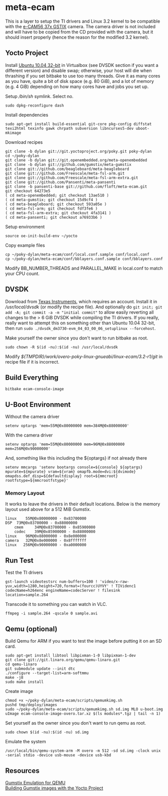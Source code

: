 # meta-ecam
This is a layer to setup the TI drivers and Linux 3.2 kernel to be compatible
with the [e-CAM56 37x
GSTIX](http://www.e-consystems.com/5MP-Gumstix-Camera.asp) camera. The camera
driver is not included and will have to be copied from the CD provided with the
camera, but it should insert properly (hence the reason for the modified 3.2
kernel).

## Yocto Project
Install [Ubuntu 10.04 32-bit](http://releases.ubuntu.com/lucid/) in Virtualbox
(see DVSDK section if you want a different version) and disable swap;
otherwise, your host will die when thrashing if you set bitbake to use too many
threads. Give it as many cores as you have, quite a bit of disk space (e.g. 80
GiB), and a lot of memory (e.g. 4 GiB) depending on how many cores have and
jobs you set up.

Setup */bin/sh* symlink. Select no.

    sudo dpkg-reconfigure dash

Install dependencies

    sudo apt-get install build-essential git-core pkg-config diffstat texi2html texinfo gawk chrpath subversion libncurses5-dev uboot-mkimage

Download recipes

    git clone -b dylan git://git.yoctoproject.org/poky.git poky-dylan
    cd ~/poky-dylan
    git clone -b dylan git://git.openembedded.org/meta-openembedded
    git clone -b dylan git://github.com/gumstix/meta-gumstix
    git clone git://github.com/beagleboard/meta-beagleboard
    git clone git://github.com/Freescale/meta-fsl-arm.git
    git clone git://github.com/Freescale/meta-fsl-arm-extra.git
    git clone git://github.com/Pansenti/meta-pansenti
    git clone -b pansenti-base git://github.com/floft/meta-ecam.git
    git checkout 64273e5
    ( cd meta-openembedded; git checkout 13ae510 )
    ( cd meta-gumstix; git checkout 15d9cf4 )
    ( cd meta-beagleboard; git checkout 593a05e )
    ( cd meta-fsl-arm; git checkout fdf3fe6 )
    ( cd meta-fsl-arm-extra; git checkout 4fa3141 )
    ( cd meta-pansenti; git checkout a76933b6 )

Setup environment

    source oe-init-build-env ~/yocto

Copy example files

    cp ~/poky-dylan/meta-ecam/conf/local.conf.sample conf/local.conf
    cp ~/poky-dylan/meta-ecam/conf/bblayers.conf.sample conf/bblayers.conf

Modify BB\_NUMBER\_THREADS and PARALLEL\_MAKE in local.conf to match your CPU count.

## DVSDK
Download from [Texas Instruments](http://www.ti.com/tool/linuxdvsdk-dm37x),
which requires an account. Install it in */usr/local/dvsdk* (or modify the
recipe file). And optionally do ``git init; git add -A; git commit -a -m
"initial commit"`` to allow easily reverting all changes to the > 6 GiB DVSDK
while compiling the TI drivers. If you really, really want to attempt this on
something other than Ubuntu 10.04 32-bit, then run ``sudo
./dvsdk_dm3730-evm_04_03_00_06_setuplinux --forcehost``.

Make yourself the owner since you don't want to run bitbake as root.

    sudo chown -R $(id -nu):$(id -nu) /usr/local/dvsdk

Modify *${TMPDIR}/work/overo-poky-linux-gnueabi/linux-ecam/3.2-r1/git* in
recipe file if it is incorrect.

## Build Everything

    bitbake ecam-console-image

## U-Boot Environment
Without the camera driver

    setenv optargs 'mem=55M@0x80000000 mem=384M@0x88000000'

With the camera driver

    setenv optargs 'mem=55M@0x80000000 mem=96M@0x88000000 mem=256M@0x90000000'

And, something like this including the ${optargs} if not already there

    setenv mmcargs 'setenv bootargs console=${console} ${optargs} mpurate=${mpurate} vram=${vram} omapfb.mode=dvi:${dvimode} omapdss.def_disp=${defaultdisplay} root=${mmcroot} rootfstype=${mmcrootfstype}'

### Memory Layout
It works to leave the drivers in their default locations. Below is the memory
layout used above for a 512 MiB Gumstix.

    linux    55M@0x80000000 - 0x83700000
    DSP  73M@0x83700000 - 0x88000000
        cmem     34M@0x83700000 - 0x85900000
        codec    39M@0x85900000 - 0x88000000
    linux    96M@0x88000000 - 0x8e000000
    camera   32M@0x8e000000 - 0x8fffffff
    linux   256M@0x90000000 - 0xa0000000

## Run Test
Test the TI drivers

    gst-launch videotestsrc num-buffers=100 ! 'video/x-raw-yuv,width=1280,height=720,format=(fourcc)UYVY' ! TIVidenc1 codecName=h264enc engineName=codecServer ! filesink location=sample.264

Transcode it to something you can watch in VLC.

    ffmpeg -i sample.264 -qscale 0 sample.avi

## Qemu (optional)
Build Qemu for ARM if you want to test the image before putting it on an SD card.

    sudo apt-get install libtool libpixman-1-0 libpixman-1-dev
    git clone git://git.linaro.org/qemu/qemu-linaro.git
    cd qemu-linaro
    git submodule update --init dtc
    ./configure --target-list=arm-softmmu
    make -j8
    sudo make install

Create image

    chmod +x ~/poky-dylan/meta-ecam/scripts/qemumkimg.sh
    pushd tmp/deploy/images
    sudo ~/poky-dylan/meta-ecam/scripts/qemumkimg.sh sd.img MLO u-boot.img uImage ecam-console-image-overo.tar.xz $(ls modules*.tgz | tail -n 1)

Set yourself as the owner since you don't want to run qemu as root.

    sudo chown $(id -nu):$(id -nu) sd.img

Emulate the system

    /usr/local/bin/qemu-system-arm -M overo -m 512 -sd sd.img -clock unix -serial stdio -device usb-mouse -device usb-kbd

## Resources
[Gumstix Emulation for QEMU](http://wiki.gumstix.org/index.php?title=Gumstix_Emulation_for_QEMU)  
[Building Gumstix images with the Yocto Project](http://jumpnowtek.com/index.php?option=com_content&view=article&id=85&Itemid=97)
